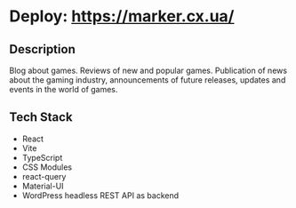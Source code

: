 # Deploy: https://marker.cx.ua/

## Description

Blog about games. Reviews of new and popular games. Publication of news about the gaming industry, announcements of future releases, updates and events in the world of games.

## Tech Stack

- React
- Vite
- TypeScript
- CSS Modules
- react-query
- Material-UI
- WordPress headless REST API as backend
